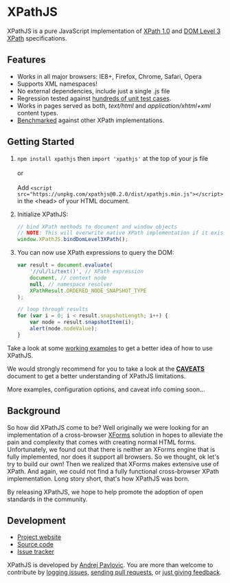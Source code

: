 XPathJS
=======

XPathJS is a pure JavaScript implementation of [XPath 1.0](http://www.w3.org/TR/xpath/) and [DOM Level 3 XPath](http://www.w3.org/TR/DOM-Level-3-XPath/) specifications.

Features
--------

  * Works in all major browsers: IE8+, Firefox, Chrome, Safari, Opera
  * Supports XML namespaces!
  * No external dependencies, include just a single .js file
  * Regression tested against [hundreds of unit test cases](http://www.pokret.org/xpathjs/tests/).
  * Works in pages served as both, _text/html_ and _application/xhtml+xml_ content types.
  * [Benchmarked](http://www.pokret.org/xpathjs/benchmark/) against other XPath implementations.

Getting Started
--------

  1. `npm install xpathjs` then `import 'xpathjs'` at the top of your js file<br><br>
     or<br><br>
     Add `<script src="https://unpkg.com/xpathjs@0.2.0/dist/xpathjs.min.js"></script>` in the \<head> of your HTML document.

  1. Initialize XPathJS:
      ```javascript
      // bind XPath methods to document and window objects
      // NOTE: This will overwrite native XPath implementation if it exists
      window.XPathJS.bindDomLevel3XPath();
      ```

  1. You can now use XPath expressions to query the DOM:
      ```javascript
      var result = document.evaluate(
          '//ul/li/text()', // XPath expression
          document, // context node
          null, // namespace resolver
          XPathResult.ORDERED_NODE_SNAPSHOT_TYPE
      );

      // loop through results
      for (var i = 0; i < result.snapshotLength; i++) {
          var node = result.snapshotItem(i);
          alert(node.nodeValue);
      }
      ```

Take a look at some [working examples](http://www.pokret.org/xpathjs/examples/) to get a better idea of how to use XPathJS.

We would strongly recommend for you to take a look at the [**CAVEATS**](https://github.com/andrejpavlovic/xpathjs/blob/master/CAVEATS.md) document to get a better understanding of XPathJS limitations.

More examples, configuration options, and caveat info coming soon...

Background
--------

So how did XPathJS come to be? Well originally we were looking for an implementation of a cross-browser [XForms](http://www.w3.org/TR/xforms/) solution in hopes to alleviate the pain and complexity that comes with creating normal HTML forms. Unfortunately, we found out that there is neither an XForms engine that is fully implemented, nor does it support all browsers. So we thought, ok let's try to build our own! Then we realized that XForms makes extensive use of XPath. And again, we could not find a fully functional cross-browser XPath implementation. Long story short, that's how XPathJS was born.

By releasing XPathJS, we hope to help promote the adoption of open standards in the community.

Development
--------

  * [Project website](http://www.pokret.org/products/xpathjs-javascript-based-xpath-library/)
  * [Source code](https://github.com/andrejpavlovic/xpathjs)
  * [Issue tracker](https://github.com/andrejpavlovic/xpathjs/issues)

XPathJS is developed by [Andrej Pavlovic](mailto:andrej.pavlovic@pokret.org). You are more than welcome to contribute by [logging issues](https://github.com/andrejpavlovic/xpathjs/issues), [sending pull requests](http://help.github.com/send-pull-requests/), or [just giving feedback](mailto:andrej.pavlovic@pokret.org).
